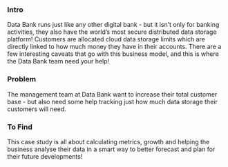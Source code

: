 ### Intro 

Data Bank runs just like any other digital bank - but it isn’t only for banking activities, they also have the world’s most secure distributed data storage platform!
Customers are allocated cloud data storage limits which are directly linked to how much money they have in their accounts. There are a few interesting caveats that go with this business model, and this is where the Data Bank team need your help!

### Problem

The management team at Data Bank want to increase their total customer base - but also need some help tracking just how much data storage their customers will need.

### To Find

This case study is all about calculating metrics, growth and helping the business analyse their data in a smart way to better forecast and plan for their future developments!